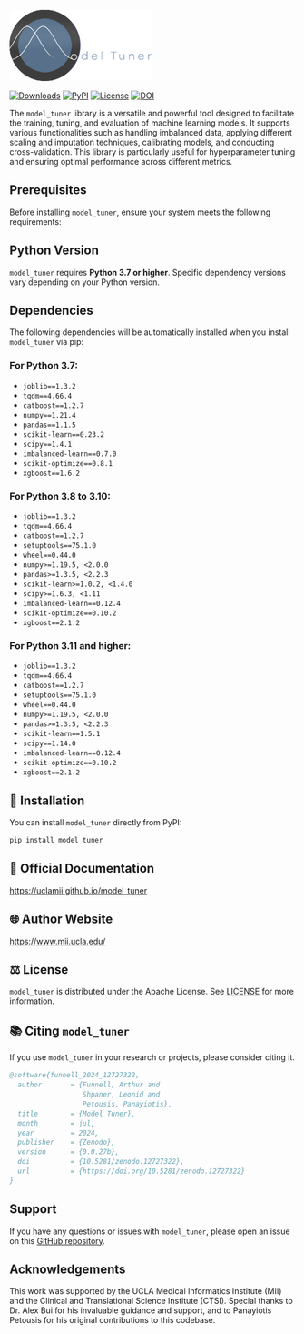 <br>

<img src="https://github.com/uclamii/model_tuner/blob/main/assets/modeltunersmaller.png?raw=true" width="250" style="border: none; outline: none; box-shadow: none;" oncontextmenu="return false;">

<br>

[![Downloads](https://pepy.tech/badge/model_tuner)](https://pepy.tech/project/model_tuner) [![PyPI](https://img.shields.io/pypi/v/model_tuner.svg)](https://pypi.org/project/model_tuner/) [![License](https://img.shields.io/badge/License-Apache_2.0-blue.svg)](https://opensource.org/licenses/Apache-2.0) [![DOI](https://zenodo.org/badge/DOI/10.5281/zenodo.12727322.svg)](https://doi.org/10.5281/zenodo.12727322)

The `model_tuner` library is a versatile and powerful tool designed to facilitate the training, tuning, and evaluation of machine learning models. It supports various functionalities such as handling imbalanced data, applying different scaling and imputation techniques, calibrating models, and conducting cross-validation. This library is particularly useful for hyperparameter tuning and ensuring optimal performance across different metrics.

## Prerequisites

Before installing `model_tuner`, ensure your system meets the following requirements:

## Python Version

`model_tuner` requires **Python 3.7 or higher**. Specific dependency versions vary depending on your Python version.

## Dependencies

The following dependencies will be automatically installed when you install `model_tuner` via pip:

### For Python 3.7:

- `joblib==1.3.2`
- `tqdm==4.66.4`
- `catboost==1.2.7`
- `numpy==1.21.4`
- `pandas==1.1.5`
- `scikit-learn==0.23.2`
- `scipy==1.4.1`
- `imbalanced-learn==0.7.0`
- `scikit-optimize==0.8.1`
- `xgboost==1.6.2`

### For Python 3.8 to 3.10:

- `joblib==1.3.2`
- `tqdm==4.66.4`
- `catboost==1.2.7`
- `setuptools==75.1.0`
- `wheel==0.44.0`
- `numpy>=1.19.5, <2.0.0`
- `pandas>=1.3.5, <2.2.3`
- `scikit-learn>=1.0.2, <1.4.0`
- `scipy>=1.6.3, <1.11`
- `imbalanced-learn==0.12.4`
- `scikit-optimize==0.10.2`
- `xgboost==2.1.2`

### For Python 3.11 and higher:

- `joblib==1.3.2`
- `tqdm==4.66.4`
- `catboost==1.2.7`
- `setuptools==75.1.0`
- `wheel==0.44.0`
- `numpy>=1.19.5, <2.0.0`
- `pandas>=1.3.5, <2.2.3`
- `scikit-learn==1.5.1`
- `scipy==1.14.0`
- `imbalanced-learn==0.12.4`
- `scikit-optimize==0.10.2`
- `xgboost==2.1.2`

## 💾 Installation

You can install `model_tuner` directly from PyPI:

```bash
pip install model_tuner
```

## 📄 Official Documentation

https://uclamii.github.io/model_tuner

## 🌐 Author Website

https://www.mii.ucla.edu/

## ⚖️ License

`model_tuner` is distributed under the Apache License. See [LICENSE](https://github.com/uclamii/model_tuner?tab=Apache-2.0-1-ov-file) for more information.

## 📚 Citing `model_tuner`

If you use `model_tuner` in your research or projects, please consider citing it.

```bibtex
@software{funnell_2024_12727322,
  author       = {Funnell, Arthur and
                  Shpaner, Leonid and
                  Petousis, Panayiotis},
  title        = {Model Tuner},
  month        = jul,
  year         = 2024,
  publisher    = {Zenodo},
  version      = {0.0.27b},
  doi          = {10.5281/zenodo.12727322},
  url          = {https://doi.org/10.5281/zenodo.12727322}
}
```

## Support

If you have any questions or issues with `model_tuner`, please open an issue on this [GitHub repository](https://github.com/uclamii/model_tuner/).

## Acknowledgements

This work was supported by the UCLA Medical Informatics Institute (MII) and the Clinical and Translational Science Institute (CTSI). Special thanks to Dr. Alex Bui for his invaluable guidance and support, and to Panayiotis Petousis for his original contributions to this codebase.
